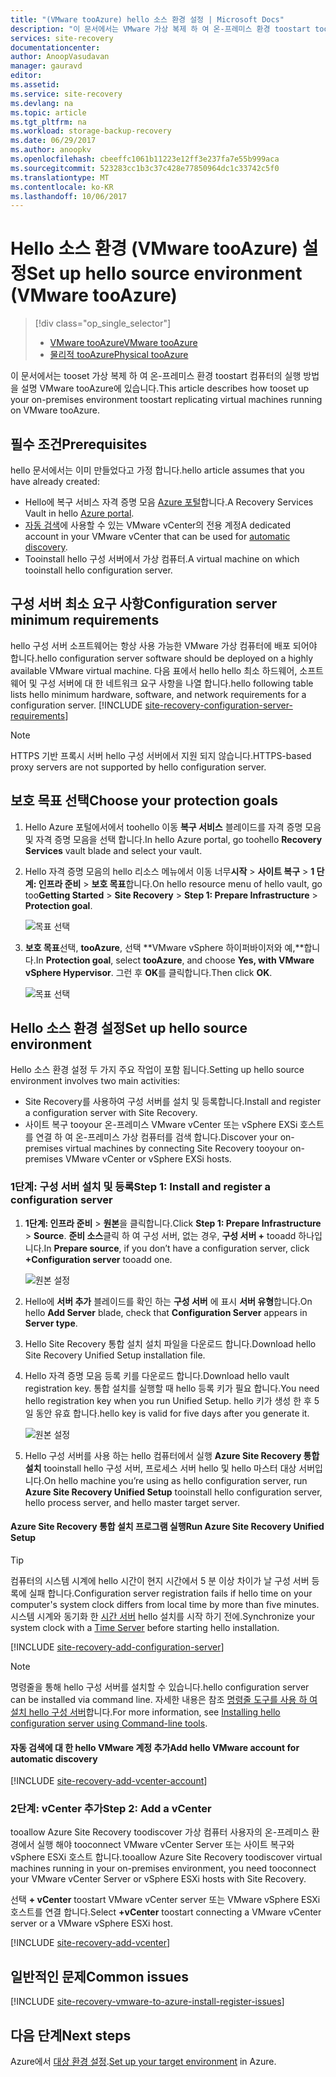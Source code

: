 ```yaml
---
title: "(VMware tooAzure) hello 소스 환경 설정 | Microsoft Docs"
description: "이 문서에서는 VMware 가상 복제 하 여 온-프레미스 환경 toostart tooset tooAzure 컴퓨터 하는 방법을 설명 합니다."
services: site-recovery
documentationcenter: 
author: AnoopVasudavan
manager: gauravd
editor: 
ms.assetid: 
ms.service: site-recovery
ms.devlang: na
ms.topic: article
ms.tgt_pltfrm: na
ms.workload: storage-backup-recovery
ms.date: 06/29/2017
ms.author: anoopkv
ms.openlocfilehash: cbeeffc1061b11223e12ff3e237fa7e55b999aca
ms.sourcegitcommit: 523283cc1b3c37c428e77850964dc1c33742c5f0
ms.translationtype: MT
ms.contentlocale: ko-KR
ms.lasthandoff: 10/06/2017
---
```

# <a name="set-up-hello-source-environment-vmware-tooazure"></a><span data-ttu-id="2cbdf-103">Hello 소스 환경 (VMware tooAzure) 설정</span><span class="sxs-lookup"><span data-stu-id="2cbdf-103">Set up hello source environment (VMware tooAzure)</span></span>
> [!div class="op_single_selector"]
> * [<span data-ttu-id="2cbdf-104">VMware tooAzure</span><span class="sxs-lookup"><span data-stu-id="2cbdf-104">VMware tooAzure</span></span>](./site-recovery-set-up-vmware-to-azure.md)
> * [<span data-ttu-id="2cbdf-105">물리적 tooAzure</span><span class="sxs-lookup"><span data-stu-id="2cbdf-105">Physical tooAzure</span></span>](./site-recovery-set-up-physical-to-azure.md)

<span data-ttu-id="2cbdf-106">이 문서에서는 tooset 가상 복제 하 여 온-프레미스 환경 toostart 컴퓨터의 실행 방법을 설명 VMware tooAzure에 있습니다.</span><span class="sxs-lookup"><span data-stu-id="2cbdf-106">This article describes how tooset up your on-premises environment toostart replicating virtual machines running on VMware tooAzure.</span></span>

## <a name="prerequisites"></a><span data-ttu-id="2cbdf-107">필수 조건</span><span class="sxs-lookup"><span data-stu-id="2cbdf-107">Prerequisites</span></span>

<span data-ttu-id="2cbdf-108">hello 문서에서는 이미 만들었다고 가정 합니다.</span><span class="sxs-lookup"><span data-stu-id="2cbdf-108">hello article assumes that you have already created:</span></span>
- <span data-ttu-id="2cbdf-109">Hello에 복구 서비스 자격 증명 모음 [Azure 포털](http://portal.azure.com "Azure 포털")합니다.</span><span class="sxs-lookup"><span data-stu-id="2cbdf-109">A Recovery Services Vault in hello [Azure portal](http://portal.azure.com "Azure portal").</span></span>
- <span data-ttu-id="2cbdf-110">[자동 검색](./site-recovery-vmware-to-azure.md)에 사용할 수 있는 VMware vCenter의 전용 계정</span><span class="sxs-lookup"><span data-stu-id="2cbdf-110">A dedicated account in your VMware vCenter that can be used for [automatic discovery](./site-recovery-vmware-to-azure.md).</span></span>
- <span data-ttu-id="2cbdf-111">Tooinstall hello 구성 서버에서 가상 컴퓨터.</span><span class="sxs-lookup"><span data-stu-id="2cbdf-111">A virtual machine on which tooinstall hello configuration server.</span></span>

## <a name="configuration-server-minimum-requirements"></a><span data-ttu-id="2cbdf-112">구성 서버 최소 요구 사항</span><span class="sxs-lookup"><span data-stu-id="2cbdf-112">Configuration server minimum requirements</span></span>
<span data-ttu-id="2cbdf-113">hello 구성 서버 소프트웨어는 항상 사용 가능한 VMware 가상 컴퓨터에 배포 되어야 합니다.</span><span class="sxs-lookup"><span data-stu-id="2cbdf-113">hello configuration server software should be deployed on a highly available VMware virtual machine.</span></span> <span data-ttu-id="2cbdf-114">다음 표에서 hello hello 최소 하드웨어, 소프트웨어 및 구성 서버에 대 한 네트워크 요구 사항을 나열 합니다.</span><span class="sxs-lookup"><span data-stu-id="2cbdf-114">hello following table lists hello minimum hardware, software, and network requirements for a configuration server.</span></span>
[!INCLUDE [site-recovery-configuration-server-requirements](../../includes/site-recovery-configuration-and-scaleout-process-server-requirements.md)]

> [!NOTE]
> <span data-ttu-id="2cbdf-115">HTTPS 기반 프록시 서버 hello 구성 서버에서 지원 되지 않습니다.</span><span class="sxs-lookup"><span data-stu-id="2cbdf-115">HTTPS-based proxy servers are not supported by hello configuration server.</span></span>

## <a name="choose-your-protection-goals"></a><span data-ttu-id="2cbdf-116">보호 목표 선택</span><span class="sxs-lookup"><span data-stu-id="2cbdf-116">Choose your protection goals</span></span>

1. <span data-ttu-id="2cbdf-117">Hello Azure 포털에서에서 toohello 이동 **복구 서비스** 블레이드를 자격 증명 모음 및 자격 증명 모음을 선택 합니다.</span><span class="sxs-lookup"><span data-stu-id="2cbdf-117">In hello Azure portal, go toohello **Recovery Services** vault blade and select your vault.</span></span>
2. <span data-ttu-id="2cbdf-118">Hello 자격 증명 모음의 hello 리소스 메뉴에서 이동 너무**시작** > **사이트 복구** > **1 단계: 인프라 준비**  >  **보호 목표**합니다.</span><span class="sxs-lookup"><span data-stu-id="2cbdf-118">On hello resource menu of hello vault, go too**Getting Started** > **Site Recovery** > **Step 1: Prepare Infrastructure** > **Protection goal**.</span></span>

    ![목표 선택](./media/site-recovery-set-up-vmware-to-azure/choose-goals.png)
3. <span data-ttu-id="2cbdf-120">**보호 목표**선택, **tooAzure**, 선택 **VMware vSphere 하이퍼바이저와 예,**합니다.</span><span class="sxs-lookup"><span data-stu-id="2cbdf-120">In **Protection goal**, select **tooAzure**, and choose **Yes, with VMware vSphere Hypervisor**.</span></span> <span data-ttu-id="2cbdf-121">그런 후 **OK**를 클릭합니다.</span><span class="sxs-lookup"><span data-stu-id="2cbdf-121">Then click **OK**.</span></span>

    ![목표 선택](./media/site-recovery-set-up-vmware-to-azure/choose-goals2.png)

## <a name="set-up-hello-source-environment"></a><span data-ttu-id="2cbdf-123">Hello 소스 환경 설정</span><span class="sxs-lookup"><span data-stu-id="2cbdf-123">Set up hello source environment</span></span>
<span data-ttu-id="2cbdf-124">Hello 소스 환경 설정 두 가지 주요 작업이 포함 됩니다.</span><span class="sxs-lookup"><span data-stu-id="2cbdf-124">Setting up hello source environment involves two main activities:</span></span>

- <span data-ttu-id="2cbdf-125">Site Recovery를 사용하여 구성 서버를 설치 및 등록합니다.</span><span class="sxs-lookup"><span data-stu-id="2cbdf-125">Install and register a configuration server with Site Recovery.</span></span>
- <span data-ttu-id="2cbdf-126">사이트 복구 tooyour 온-프레미스 VMware vCenter 또는 vSphere EXSi 호스트를 연결 하 여 온-프레미스 가상 컴퓨터를 검색 합니다.</span><span class="sxs-lookup"><span data-stu-id="2cbdf-126">Discover your on-premises virtual machines by connecting Site Recovery tooyour on-premises VMware vCenter or vSphere EXSi hosts.</span></span>

### <a name="step-1-install-and-register-a-configuration-server"></a><span data-ttu-id="2cbdf-127">1단계: 구성 서버 설치 및 등록</span><span class="sxs-lookup"><span data-stu-id="2cbdf-127">Step 1: Install and register a configuration server</span></span>

1. <span data-ttu-id="2cbdf-128">**1단계: 인프라 준비** > **원본**을 클릭합니다.</span><span class="sxs-lookup"><span data-stu-id="2cbdf-128">Click **Step 1: Prepare Infrastructure** > **Source**.</span></span> <span data-ttu-id="2cbdf-129">**준비 소스**클릭 하 여 구성 서버, 없는 경우, **구성 서버 +** tooadd 하나입니다.</span><span class="sxs-lookup"><span data-stu-id="2cbdf-129">In **Prepare source**, if you don’t have a configuration server, click **+Configuration server** tooadd one.</span></span>

    ![원본 설정](./media/site-recovery-set-up-vmware-to-azure/set-source1.png)
2. <span data-ttu-id="2cbdf-131">Hello에 **서버 추가** 블레이드를 확인 하는 **구성 서버** 에 표시 **서버 유형**합니다.</span><span class="sxs-lookup"><span data-stu-id="2cbdf-131">On hello **Add Server** blade, check that **Configuration Server** appears in **Server type**.</span></span>
4. <span data-ttu-id="2cbdf-132">Hello Site Recovery 통합 설치 설치 파일을 다운로드 합니다.</span><span class="sxs-lookup"><span data-stu-id="2cbdf-132">Download hello Site Recovery Unified Setup installation file.</span></span>
5. <span data-ttu-id="2cbdf-133">Hello 자격 증명 모음 등록 키를 다운로드 합니다.</span><span class="sxs-lookup"><span data-stu-id="2cbdf-133">Download hello vault registration key.</span></span> <span data-ttu-id="2cbdf-134">통합 설치를 실행할 때 hello 등록 키가 필요 합니다.</span><span class="sxs-lookup"><span data-stu-id="2cbdf-134">You need hello registration key when you run Unified Setup.</span></span> <span data-ttu-id="2cbdf-135">hello 키가 생성 한 후 5 일 동안 유효 합니다.</span><span class="sxs-lookup"><span data-stu-id="2cbdf-135">hello key is valid for five days after you generate it.</span></span>

    ![원본 설정](./media/site-recovery-set-up-vmware-to-azure/set-source2.png)
6. <span data-ttu-id="2cbdf-137">Hello 구성 서버를 사용 하는 hello 컴퓨터에서 실행 **Azure Site Recovery 통합 설치** tooinstall hello 구성 서버, 프로세스 서버 hello 및 hello 마스터 대상 서버입니다.</span><span class="sxs-lookup"><span data-stu-id="2cbdf-137">On hello machine you’re using as hello configuration server, run **Azure Site Recovery Unified Setup** tooinstall hello configuration server, hello process server, and hello master target server.</span></span>

#### <a name="run-azure-site-recovery-unified-setup"></a><span data-ttu-id="2cbdf-138">Azure Site Recovery 통합 설치 프로그램 실행</span><span class="sxs-lookup"><span data-stu-id="2cbdf-138">Run Azure Site Recovery Unified Setup</span></span>

> [!TIP]
> <span data-ttu-id="2cbdf-139">컴퓨터의 시스템 시계에 hello 시간이 현지 시간에서 5 분 이상 차이가 날 구성 서버 등록에 실패 합니다.</span><span class="sxs-lookup"><span data-stu-id="2cbdf-139">Configuration server registration fails if hello time on your computer's system clock differs from local time by more than five minutes.</span></span> <span data-ttu-id="2cbdf-140">시스템 시계와 동기화 한 [시간 서버](https://technet.microsoft.com/windows-server-docs/identity/ad-ds/get-started/windows-time-service/windows-time-service) hello 설치를 시작 하기 전에.</span><span class="sxs-lookup"><span data-stu-id="2cbdf-140">Synchronize your system clock with a [Time Server](https://technet.microsoft.com/windows-server-docs/identity/ad-ds/get-started/windows-time-service/windows-time-service) before starting hello installation.</span></span>

[!INCLUDE [site-recovery-add-configuration-server](../../includes/site-recovery-add-configuration-server.md)]

> [!NOTE]
> <span data-ttu-id="2cbdf-141">명령줄을 통해 hello 구성 서버를 설치할 수 있습니다.</span><span class="sxs-lookup"><span data-stu-id="2cbdf-141">hello configuration server can be installed via command line.</span></span> <span data-ttu-id="2cbdf-142">자세한 내용은 참조 [명령줄 도구를 사용 하 여 설치 hello 구성 서버](http://aka.ms/installconfigsrv)합니다.</span><span class="sxs-lookup"><span data-stu-id="2cbdf-142">For more information, see [Installing hello configuration server using Command-line tools](http://aka.ms/installconfigsrv).</span></span>

#### <a name="add-hello-vmware-account-for-automatic-discovery"></a><span data-ttu-id="2cbdf-143">자동 검색에 대 한 hello VMware 계정 추가</span><span class="sxs-lookup"><span data-stu-id="2cbdf-143">Add hello VMware account for automatic discovery</span></span>

[!INCLUDE [site-recovery-add-vcenter-account](../../includes/site-recovery-add-vcenter-account.md)]

### <a name="step-2-add-a-vcenter"></a><span data-ttu-id="2cbdf-144">2단계: vCenter 추가</span><span class="sxs-lookup"><span data-stu-id="2cbdf-144">Step 2: Add a vCenter</span></span>
<span data-ttu-id="2cbdf-145">tooallow Azure Site Recovery toodiscover 가상 컴퓨터 사용자의 온-프레미스 환경에서 실행 해야 tooconnect VMware vCenter Server 또는 사이트 복구와 vSphere ESXi 호스트 합니다.</span><span class="sxs-lookup"><span data-stu-id="2cbdf-145">tooallow Azure Site Recovery toodiscover virtual machines running in your on-premises environment, you need tooconnect your VMware vCenter Server or vSphere ESXi hosts with Site Recovery.</span></span>

<span data-ttu-id="2cbdf-146">선택 **+ vCenter** toostart VMware vCenter server 또는 VMware vSphere ESXi 호스트를 연결 합니다.</span><span class="sxs-lookup"><span data-stu-id="2cbdf-146">Select **+vCenter** toostart connecting a VMware vCenter server or a VMware vSphere ESXi host.</span></span>

[!INCLUDE [site-recovery-add-vcenter](../../includes/site-recovery-add-vcenter.md)]


## <a name="common-issues"></a><span data-ttu-id="2cbdf-147">일반적인 문제</span><span class="sxs-lookup"><span data-stu-id="2cbdf-147">Common issues</span></span>
[!INCLUDE [site-recovery-vmware-to-azure-install-register-issues](../../includes/site-recovery-vmware-to-azure-install-register-issues.md)]


## <a name="next-steps"></a><span data-ttu-id="2cbdf-148">다음 단계</span><span class="sxs-lookup"><span data-stu-id="2cbdf-148">Next steps</span></span>
<span data-ttu-id="2cbdf-149">Azure에서 [대상 환경 설정](./site-recovery-prepare-target-vmware-to-azure.md).</span><span class="sxs-lookup"><span data-stu-id="2cbdf-149">[Set up your target environment](./site-recovery-prepare-target-vmware-to-azure.md) in Azure.</span></span>
